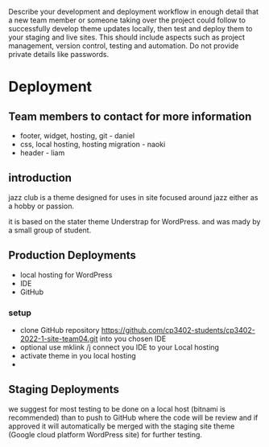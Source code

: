 Describe your development and deployment workflow in enough detail that a
new team member or someone taking over the project could follow to successfully develop theme
updates locally, then test and deploy them to your staging and live sites. This should include aspects such as project
management, version control, testing and automation. Do not provide private details like passwords.

# Deployment
## Team members to contact for more information

* footer, widget, hosting, git - daniel
* css, local hosting, hosting migration - naoki
* header - liam
 
## introduction
jazz club is a theme designed for uses in site focused around jazz either as a hobby or passion.

it is based on the stater theme Understrap for WordPress. and was mady by a small group of student.

## Production Deployments
* local hosting for WordPress
* IDE 
* GitHub

### setup
* clone GitHub repository https://github.com/cp3402-students/cp3402-2022-1-site-team04.git into you chosen IDE
* optional use mklink /j connect you IDE to your Local hosting
* activate theme in you local hosting
* 


## Staging Deployments
we suggest for most testing to be done on a local host (bitnami is recommended) than to push to GitHub where the code will be review and if approved it will automatically be merged with the staging site theme (Google cloud platform WordPress site) for further testing.


